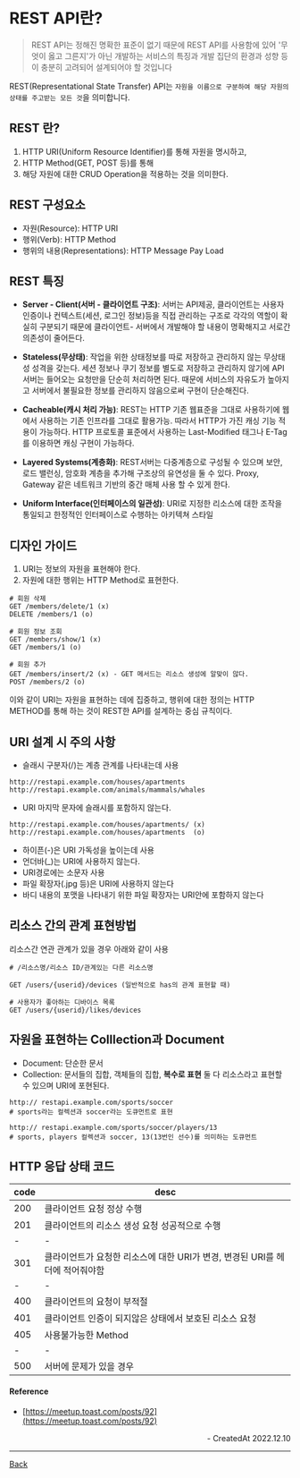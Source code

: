 # REST API란?

> REST API는 정해진 명확한 표준이 없기 때문에 REST API를 사용함에 있어 '무엇이 옳고 그른지'가 아닌 개발하는 서비스의 특징과 개발 집단의 환경과 성향 등이 충분히 고려되어 설계되어야 할 것입니다

REST(Representational State Transfer) API는 `자원을 이름으로 구분하여 해당 자원의 상태를 주고받는 모든 것`을 의미합니다.

## REST 란?

1. HTTP URI(Uniform Resource Identifier)를 통해 자원을 명시하고,
2. HTTP Method(GET, POST 등)를 통해
3. 해당 자원에 대한 CRUD Operation을 적용하는 것을 의미한다.

## REST 구성요소

- 자원(Resource): HTTP URI
- 행위(Verb): HTTP Method
- 행위의 내용(Representations): HTTP Message Pay Load

## REST 특징

- **Server - Client(서버 - 클라이언트 구조)**: 서버는 API제공, 클라이언트는 사용자 인증이나 컨텍스트(세션, 로그인 정보)등을 직접 관리하는 구조로 각각의 역할이 확실히 구분되기 때문에 클라이언트- 서버에서 개발해야 할 내용이 명확해지고 서로간 의존성이 줄어든다.

- **Stateless(무상태)**: 작업을 위한 상태정보를 따로 저장하고 관리하지 않는 무상태성 성격을 갖는다. 세션 정보나 쿠기 정보를 별도로 저장하고 관리하지 않기에 API 서버는 들어오는 요청만을 단순히 처리하면 된다. 때문에 서비스의 자유도가 높아지고 서버에서 불필요한 정보를 관리하지 않음으로써 구현이 단순해진다.

- **Cacheable(캐시 처리 가능)**: REST는 HTTP 기존 웹표준을 그대로 사용하기에 웹에서 사용하는 기존 인프라를 그대로 활용가능. 따라서 HTTP가 가진 캐싱 기능 적용이 가능하다. HTTP 프로토콜 표준에서 사용하는 Last-Modified 태그나 E-Tag를 이용하면 캐싱 구현이 가능하다.

- **Layered Systems(계층화)**: REST서버는 다중계층으로 구성될 수 있으며 보안, 로드 밸런싱, 암호화 계층을 추가해 구조상의 유연성을 둘 수 있다. Proxy, Gateway 같은 네트워크 기반의 중간 매체 사용 할 수 있게 한다.

- **Uniform Interface(인터페이스의 일관성)**: URI로 지정한 리소스에 대한 조작을 통일되고 한정적인 인터페이스로 수행하는 아키텍쳐 스타일

## 디자인 가이드

1. URI는 정보의 자원을 표현해야 한다.
2. 자원에 대한 행위는 HTTP Method로 표현한다.

```
# 회원 삭제
GET /members/delete/1 (x)
DELETE /members/1 (o)

# 회원 정보 조회
GET /members/show/1 (x)
GET /members/1 (o)

# 회원 추가
GET /members/insert/2 (x) - GET 메서드는 리소스 생성에 알맞이 않다.
POST /members/2 (o)
```

이와 같이 URI는 자원을 표현하는 데에 집중하고, 행위에 대한 정의는 HTTP METHOD를 통해 하는 것이 REST한 API를 설계하는 중심 규칙이다.

## URI 설계 시 주의 사항

- 슬래시 구분자(/)는 계층 관계를 나타내는데 사용

```
http://restapi.example.com/houses/apartments
http://restapi.example.com/animals/mammals/whales
```

- URI 마지막 문자에 슬래시를 포함하지 않는다.

```
http://restapi.example.com/houses/apartments/ (x)
http://restapi.example.com/houses/apartments  (o)
```

- 하이픈(-)은 URI 가독성을 높이는데 사용
- 언더바(\_)는 URI에 사용하지 않는다.
- URI경로에는 소문자 사용
- 파일 확장자(.jpg 등)은 URI에 사용하지 않는다
- 바디 내용의 포맷을 나타내기 위한 파일 확장자는 URI안에 포함하지 않는다

## 리소스 간의 관계 표현방법

리소스간 연관 관계가 있을 경우 아래와 같이 사용

```
# /리소스명/리소스 ID/관계있는 다른 리소스명

GET /users/{userid}/devices (일반적으로 has의 관계 표현할 때)

# 사용자가 좋아하는 디바이스 목록
GET /users/{userid}/likes/devices
```

## 자원을 표현하는 Colllection과 Document

- Document: 단순한 문서
- Collection: 문서들의 집합, 객체들의 집합, **복수로 표현**
  둘 다 리소스라고 표현할 수 있으며 URI에 포현된다.

```
http:// restapi.example.com/sports/soccer
# sports라는 컬렉션과 soccer라는 도큐먼트로 표현

http:// restapi.example.com/sports/soccer/players/13
# sports, players 컬렉션과 soccer, 13(13번인 선수)를 의미하는 도큐먼트
```

## HTTP 응답 상태 코드

| code | desc                                                                         |
| ---- | ---------------------------------------------------------------------------- |
| 200  | 클라이언트 요청 정상 수행                                                    |
| 201  | 클라이언트의 리소스 생성 요청 성공적으로 수행                                |
| -    | -                                                                            |
| 301  | 클라이언트가 요청한 리소스에 대한 URI가 변경, 변경된 URI를 헤더에 적어줘야함 |
| -    | -                                                                            |
| 400  | 클라이언트의 요청이 부적절                                                   |
| 401  | 클라이언트 인증이 되지않은 상태에서 보호된 리소스 요청                       |
| 405  | 사용불가능한 Method                                                          |
| -    | -                                                                            |
| 500  | 서버에 문제가 있을 경우                                                      |

#### Reference

- [https://meetup.toast.com/posts/92](https://meetup.toast.com/posts/92)

<div align="right">- CreatedAt 2022.12.10</div>

---

[Back](./README.md)
